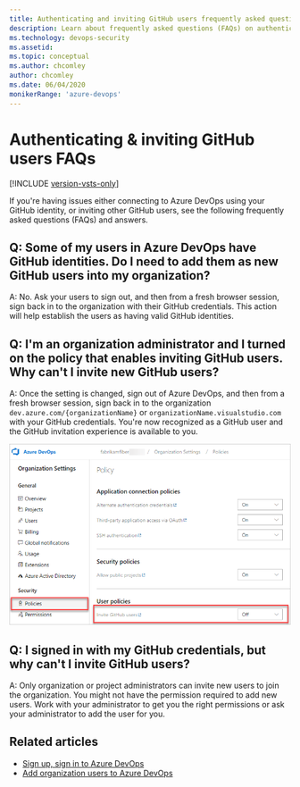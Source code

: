 ```yaml
---
title: Authenticating and inviting GitHub users frequently asked questions
description: Learn about frequently asked questions (FAQs) on authenticating with a GitHub identity and inviting other GitHub users to Azure DevOps.
ms.technology: devops-security
ms.assetid: 
ms.topic: conceptual
ms.author: chcomley
author: chcomley
ms.date: 06/04/2020
monikerRange: 'azure-devops'
---
```


# Authenticating & inviting GitHub users FAQs

[!INCLUDE [version-vsts-only](../../includes/version-vsts-only.md)]

If you're having issues either connecting to Azure DevOps using your GitHub identity, or inviting other GitHub users, see the following frequently asked questions (FAQs) and answers.

## Q: Some of my users in Azure DevOps have GitHub identities. Do I need to add them as new GitHub users into my organization?

A: No. Ask your users to sign out, and then from a fresh browser session, sign back in to the organization with their GitHub credentials. This action will help establish the users as having valid GitHub identities.

## Q: I'm an organization administrator and I turned on the policy that enables inviting GitHub users. Why can't I invite new GitHub users?

A: Once the setting is changed, sign out of Azure DevOps, and then from a fresh browser session, sign back in to the organization `dev.azure.com/{organizationName}` or `organizationName.visualstudio.com` with your GitHub credentials. You're now recognized as a GitHub user and the GitHub invitation experience is available to you.

![Invite GitHub users policy](../../media/invite-github-users-policy.png)

## Q: I signed in with my GitHub credentials, but why can't I invite GitHub users?

A: Only organization or project administrators can invite new users to join the organization. You might not have the permission required to add new users. Work with your administrator to get you the right permissions or ask your administrator to add the user for you.

## Related articles

* [Sign up, sign in to Azure DevOps](../../user-guide/sign-up-invite-teammates.md)
* [Add organization users to Azure DevOps](../accounts/add-organization-users.md)
